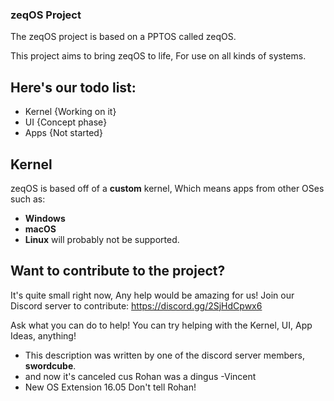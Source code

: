 ### zeqOS Project

The zeqOS project is based on a PPTOS called zeqOS. 

This project aims to bring zeqOS to life, For use on all kinds of systems.

## Here's our todo list:
- Kernel {Working on it}
- UI {Concept phase}
- Apps {Not started}

## Kernel
zeqOS is based off of a **custom** kernel, Which means apps from other OSes such as:
- **Windows**
- **macOS**
- **Linux**
will probably not be supported.

## Want to contribute to the project?
It's quite small right now, Any help would be amazing for us!
Join our Discord server to contribute:
https://discord.gg/2SjHdCpwx6

Ask what you can do to help! You can try helping with the Kernel, UI, App Ideas, anything!

- This description was written by one of the discord server members, **swordcube**.
- and now it's canceled cus Rohan was a dingus -Vincent
- New OS Extension 16.05 Don't tell Rohan!
